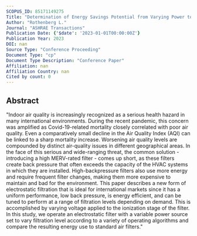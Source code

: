 ```yaml
---
SCOPUS_ID: 85171149275
Title: "Determination of Energy Savings Potential from Varying Power to Ionization Stage of an Electrostatic Air Filter"
Author: "Rothenberg L."
Journal: "ASHRAE Transactions"
Publication Date: {'$date': '2023-01-01T00:00:00Z'}
Publication Year: 2023
DOI: nan
Source Type: "Conference Proceeding"
Document Type: "cp"
Document Type Description: "Conference Paper"
Affiliation: nan
Affiliation Country: nan
Cited by count: 0
---
```


## Abstract
"Indoor air quality is increasingly recognized as a serious health hazard in many international environments. During the recent pandemic, this concern was amplified as Covid-19-related mortality closely correlated with poor air quality. Even a comparatively small decline in the Air Quality Index (AQI) can be linked to a sharp mortality increase. Worsening air quality levels are compounded by distinct air-quality issues in different geographical areas. In the face of this serious and wide-ranging threat, the common solution - introducing a high MERV-rated filter - comes up short, as these filters create back pressure that often exceeds the capacity of the HVAC systems in which they are installed. High-backpressure filters also use more energy and require frequent filter changes, making them more expensive to maintain and bad for the environment. This paper describes a new form of electrostatic filtration that is ideal for international markets since it has a uniform performance, low back pressure, is energy efficient, and can be tuned to perform at a range of filtration levels depending on demand. This is accomplished by varying voltage applied to the ionization stage of the filter. In this study, we operate an electrostatic filter with a variable power source set to vary filtration level according to a variety of operating algorithms and compare the resulting energy use to standard air filters."
